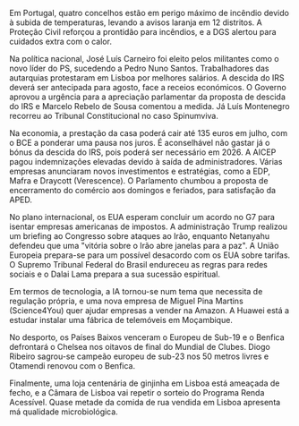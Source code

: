 Em Portugal, quatro concelhos estão em perigo máximo de incêndio devido à subida de temperaturas, levando a avisos laranja em 12 distritos. A Proteção Civil reforçou a prontidão para incêndios, e a DGS alertou para cuidados extra com o calor.

Na política nacional, José Luís Carneiro foi eleito pelos militantes como o novo líder do PS, sucedendo a Pedro Nuno Santos. Trabalhadores das autarquias protestaram em Lisboa por melhores salários. A descida do IRS deverá ser antecipada para agosto, face a receios económicos. O Governo aprovou a urgência para a apreciação parlamentar da proposta de descida do IRS e Marcelo Rebelo de Sousa comentou a medida. Já Luís Montenegro recorreu ao Tribunal Constitucional no caso Spinumviva.

Na economia, a prestação da casa poderá cair até 135 euros em julho, com o BCE a ponderar uma pausa nos juros. É aconselhável não gastar já o bónus da descida do IRS, pois poderá ser necessário em 2026. A AICEP pagou indemnizações elevadas devido à saída de administradores. Várias empresas anunciaram novos investimentos e estratégias, como a EDP, Mafra e Draycott (Verescence). O Parlamento chumbou a proposta de encerramento do comércio aos domingos e feriados, para satisfação da APED.

No plano internacional, os EUA esperam concluir um acordo no G7 para isentar empresas americanas de impostos. A administração Trump realizou um briefing ao Congresso sobre ataques ao Irão, enquanto Netanyahu defendeu que uma "vitória sobre o Irão abre janelas para a paz". A União Europeia prepara-se para um possível desacordo com os EUA sobre tarifas. O Supremo Tribunal Federal do Brasil endureceu as regras para redes sociais e o Dalai Lama prepara a sua sucessão espiritual.

Em termos de tecnologia, a IA tornou-se num tema que necessita de regulação própria, e uma nova empresa de Miguel Pina Martins (Science4You) quer ajudar empresas a vender na Amazon. A Huawei está a estudar instalar uma fábrica de telemóveis em Moçambique.

No desporto, os Países Baixos venceram o Europeu de Sub-19 e o Benfica defrontará o Chelsea nos oitavos de final do Mundial de Clubes. Diogo Ribeiro sagrou-se campeão europeu de sub-23 nos 50 metros livres e Otamendi renovou com o Benfica.

Finalmente, uma loja centenária de ginjinha em Lisboa está ameaçada de fecho, e a Câmara de Lisboa vai repetir o sorteio do Programa Renda Acessível. Quase metade da comida de rua vendida em Lisboa apresenta má qualidade microbiológica.